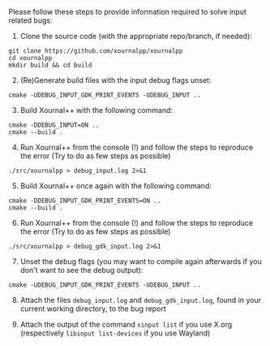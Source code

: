 Please follow these steps to provide information required to solve input related bugs:

1. Clone the source code (with the appropriate repo/branch, if needed):
```
git clone https://github.com/xournalpp/xournalpp
cd xournalpp
mkdir build && cd build
```
2. (Re)Generate build files with the input debug flags unset:
```
cmake -UDEBUG_INPUT_GDK_PRINT_EVENTS -UDEBUG_INPUT ..
```
3. Build Xournal++ with the following command:
```
cmake -DDEBUG_INPUT=ON ..
cmake --build .
```
4. Run Xournal++ from the console (!) and follow the steps to reproduce the error (Try to do as few steps as possible)
```
./src/xournalpp > debug_input.log 2>&1
```
5. Build Xournal++ once again with the following command:
```
cmake -DDEBUG_INPUT_GDK_PRINT_EVENTS=ON ..
cmake --build .
```
6. Run Xournal++ from the console (!) and follow the steps to reproduce the error (Try to do as few steps as possible)
```
./src/xournalpp > debug_gdk_input.log 2>&1
```
7. Unset the debug flags (you may want to compile again afterwards if you don't want to see the debug output):
```
cmake -UDEBUG_INPUT_GDK_PRINT_EVENTS -UDEBUG_INPUT ..
```

8. Attach the files `debug_input.log` and `debug_gdk_input.log`, found in your current working directory, to the bug report

9. Attach the output of the command `xinput list` if you use X.org (respectively `libinput list-devices` if you use Wayland)
